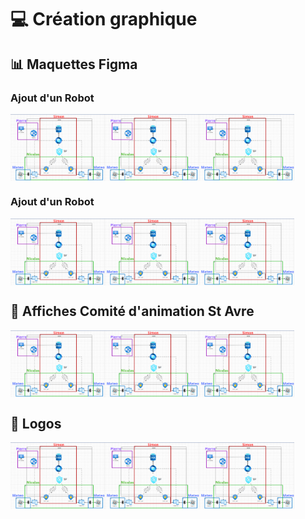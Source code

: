 # 💻 Création graphique

## 📊 Maquettes Figma
### Ajout d'un Robot
<div style="display:flex">
    <img src="https://github.com/Fillraen/SteelStrickers/blob/main/SteelStrickerProjet.PNG" alt="SteelStrickerProjet" width="30%">
    <img src="https://github.com/Fillraen/SteelStrickers/blob/main/SteelStrickerProjet.PNG" alt="SteelStrickerProjet" width="30%">
    <img src="https://github.com/Fillraen/SteelStrickers/blob/main/SteelStrickerProjet.PNG" alt="SteelStrickerProjet" width="30%">
</div>

### Ajout d'un Robot
<div style="display:flex">
    <img src="https://github.com/Fillraen/SteelStrickers/blob/main/SteelStrickerProjet.PNG" alt="SteelStrickerProjet" width="30%">
    <img src="https://github.com/Fillraen/SteelStrickers/blob/main/SteelStrickerProjet.PNG" alt="SteelStrickerProjet" width="30%">
    <img src="https://github.com/Fillraen/SteelStrickers/blob/main/SteelStrickerProjet.PNG" alt="SteelStrickerProjet" width="30%">
</div>

## 📸 Affiches Comité d'animation St Avre
<div style="display:flex">
    <img src="https://github.com/Fillraen/SteelStrickers/blob/main/SteelStrickerProjet.PNG" alt="SteelStrickerProjet" width="30%">
    <img src="https://github.com/Fillraen/SteelStrickers/blob/main/SteelStrickerProjet.PNG" alt="SteelStrickerProjet" width="30%">
    <img src="https://github.com/Fillraen/SteelStrickers/blob/main/SteelStrickerProjet.PNG" alt="SteelStrickerProjet" width="30%">
</div>

## 📸 Logos
<div style="display:flex">
    <img src="https://github.com/Fillraen/SteelStrickers/blob/main/SteelStrickerProjet.PNG" alt="SteelStrickerProjet" width="30%">
    <img src="https://github.com/Fillraen/SteelStrickers/blob/main/SteelStrickerProjet.PNG" alt="SteelStrickerProjet" width="30%">
    <img src="https://github.com/Fillraen/SteelStrickers/blob/main/SteelStrickerProjet.PNG" alt="SteelStrickerProjet" width="30%">
</div>
